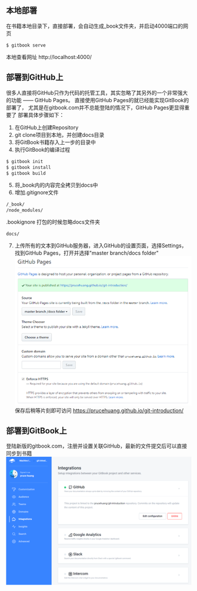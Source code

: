 ## 本地部署
在书籍本地目录下，直接部署，会自动生成_book文件夹，并启动4000端口的网页
```
$ gitbook serve
```
本地查看网址
http://localhost:4000/

## 部署到GitHub上
很多人直接将GitHub只作为代码的托管工具，其实忽略了其另外的一个非常强大的功能 —— GitHub Pages。
直接使用GitHub Pages的就已经能实现GitBook的部署了，
尤其是在gitbook.com并不总能登陆的情况下，GitHub Pages更显得重要了
部署具体步骤如下：
1. 在GitHub上创建Repository
2. git clone项目到本地，并创建docs目录
3. 将GitBook书籍存入上一步的目录中
4. 执行GitBook的编译过程
```
$ gitbook init
$ gitbook install
$ gitbook build
```
5. 将_book内的内容完全拷贝到docs中
6. 增加.gitignore文件
```
/_book/
/node_modules/
```

.bookignore 打包的时候忽略docs文件夹
```
docs/
```

7. 上传所有的文本到GitHub服务器，进入GitHub的设置页面，选择Settings，找到GitHub Pages，打开并选择"master branch/docs folder"
![github_pages设置](/image/github_pages.png)
保存后稍等片刻即可访问
https://prucehuang.github.io/git-introduction/  


## 部署到GitBook上
登陆新版的gitbook.com，注册并设置关联GitHub，最新的文件提交后可以直接同步到书籍
![Gitbook关联GitHub](/image/github_online.png)



